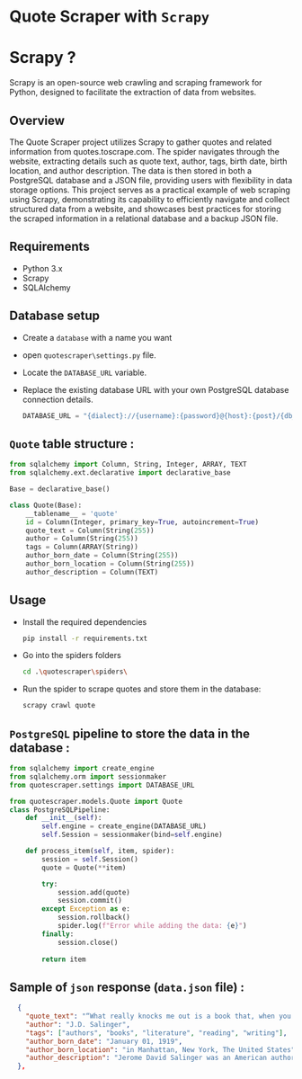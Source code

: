 # Quote Scraper with `Scrapy`

# Scrapy ?

Scrapy is an open-source web crawling and scraping framework for Python, designed to facilitate the extraction of data from websites. 

## Overview
The Quote Scraper project utilizes Scrapy to gather quotes and related information from quotes.toscrape.com. The spider navigates through the website, extracting details such as quote text, author, tags, birth date, birth location, and author description. The data is then stored in both a PostgreSQL database and a JSON file, providing users with flexibility in data storage options. This project serves as a practical example of web scraping using Scrapy, demonstrating its capability to efficiently navigate and collect structured data from a website, and showcases best practices for storing the scraped information in a relational database and a backup JSON file.

## Requirements
* Python 3.x
* Scrapy
* SQLAlchemy

## Database setup
- Create a `database` with a name you want
  
- open `quotescraper\settings.py` file.
  
- Locate the `DATABASE_URL` variable.
  
- Replace the existing database URL with your own PostgreSQL database connection details.
  ```python
  DATABASE_URL = "{dialect}://{username}:{password}@{host}:{post}/{db_name}"
  ```   

## `Quote` table structure :
```python
from sqlalchemy import Column, String, Integer, ARRAY, TEXT
from sqlalchemy.ext.declarative import declarative_base

Base = declarative_base()

class Quote(Base):
    __tablename__ = 'quote'
    id = Column(Integer, primary_key=True, autoincrement=True)
    quote_text = Column(String(255))
    author = Column(String(255))
    tags = Column(ARRAY(String))
    author_born_date = Column(String(255))
    author_born_location = Column(String(255))
    author_description = Column(TEXT)
```

## Usage
- Install the required dependencies
  ```bash
  pip install -r requirements.txt
  ```
- Go into the spiders folders
  ```bash
  cd .\quotescraper\spiders\
  ```
- Run the spider to scrape quotes and store them in the database:
  ```bash
  scrapy crawl quote
  ```

## `PostgreSQL` pipeline to store the data in the database :
```python
from sqlalchemy import create_engine
from sqlalchemy.orm import sessionmaker
from quotescraper.settings import DATABASE_URL

from quotescraper.models.Quote import Quote
class PostgreSQLPipeline:
    def __init__(self):
        self.engine = create_engine(DATABASE_URL)
        self.Session = sessionmaker(bind=self.engine)

    def process_item(self, item, spider):
        session = self.Session()
        quote = Quote(**item)

        try:
            session.add(quote)
            session.commit()
        except Exception as e:
            session.rollback()
            spider.log(f"Error while adding the data: {e}")
        finally:
            session.close()
        
        return item
```

## Sample of `json` response (`data.json` file) :
```json
  {
    "quote_text": "“What really knocks me out is a book that, when you're all done...”",
    "author": "J.D. Salinger",
    "tags": ["authors", "books", "literature", "reading", "writing"],
    "author_born_date": "January 01, 1919",
    "author_born_location": "in Manhattan, New York, The United States",
    "author_description": "Jerome David Salinger was an American author, best known for his 1951 nov..."
  },
```



  
